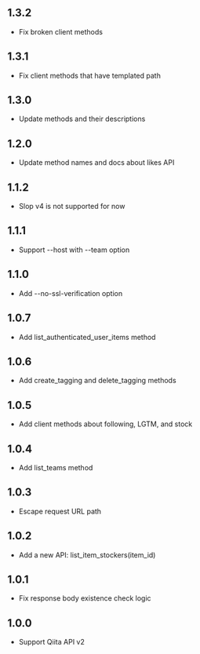 ## 1.3.2
- Fix broken client methods

## 1.3.1
- Fix client methods that have templated path

## 1.3.0
- Update methods and their descriptions

## 1.2.0
- Update method names and docs about likes API

## 1.1.2
- Slop v4 is not supported for now

## 1.1.1
- Support --host with --team option

## 1.1.0
- Add --no-ssl-verification option

## 1.0.7
- Add list_authenticated_user_items method

## 1.0.6
- Add create_tagging and delete_tagging methods

## 1.0.5
- Add client methods about following, LGTM, and stock

## 1.0.4
- Add list_teams method

## 1.0.3
- Escape request URL path

## 1.0.2
- Add a new API: list_item_stockers(item_id)

## 1.0.1
- Fix response body existence check logic

## 1.0.0
- Support Qiita API v2
